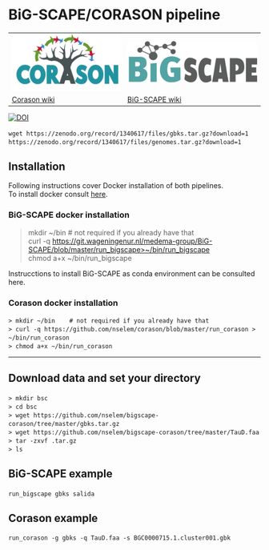 # BiG-SCAPE/CORASON pipeline

<table>
<tr><td> <img src="images/corason.png" alt="corason" width="250px"/>  
   </td><td style="vertical-align: middle"> <img src="images/bigscape.png" alt="bigscape" /> </td></tr>
<tr><td>
   <a href="https://github.com/nselem/corason/wiki"> Corason wiki</a>
   </td><td style="vertical-align: middle">
    <a href="https://git.wageningenur.nl/medema-group/BiG-SCAPE/wikis/home"> BiG-SCAPE wiki</a>
   </td></tr>
</table>


   

[![DOI](https://zenodo.org/badge/DOI/10.5281/zenodo.1340617.svg)](https://doi.org/10.5281/zenodo.1340617)  

`wget https://zenodo.org/record/1340617/files/gbks.tar.gz?download=1`    
`https://zenodo.org/record/1340617/files/genomes.tar.gz?download=1`    

## Installation
Following instructions cover Docker installation of both pipelines.    
To install docker consult [here](pages/dockerInstall.md).  

### BiG-SCAPE docker installation     
> mkdir ~/bin    # not required if you already have that  
> curl -q https://git.wageningenur.nl/medema-group/BiG-SCAPE/blob/master/run_bigscape>~/bin/run_bigscape    
> chmod a+x ~/bin/run_bigscape    

Instrucctions to install BiG-SCAPE as conda environment can be consulted here.  

### Corason docker installation  
`> mkdir ~/bin    # not required if you already have that`    
`> curl -q https://github.com/nselem/corason/blob/master/run_corason > ~/bin/run_corason`    
`> chmod a+x ~/bin/run_corason`    

----------------
## Download data and set your directory  
`> mkdir bsc`  
`> cd bsc`  
`> wget https://github.com/nselem/bigscape-corason/tree/master/gbks.tar.gz`    
`> wget https://github.com/nselem/bigscape-corason/tree/master/TauD.faa`    
`> tar -zxvf .tar.gz`    
`> ls`  

## BiG-SCAPE example  
`run_bigscape gbks salida`  

## Corason example  
`run_corason -g gbks -q TauD.faa -s BGC0000715.1.cluster001.gbk`    
